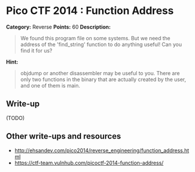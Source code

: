 # Pico CTF 2014 : Function Address

**Category:** Reverse
**Points:** 60
**Description:**

>We found this program file on some systems. But we need the address of the 'find_string' function to do anything useful! Can you find it for us?

**Hint:**
>objdump or another disassembler may be useful to you. There are only two functions in the binary that are actually created by the user, and one of them is main.

## Write-up

(TODO)

## Other write-ups and resources

* <http://ehsandev.com/pico2014/reverse_engineering/function_address.html>
* <https://ctf-team.vulnhub.com/picoctf-2014-function-address/>

